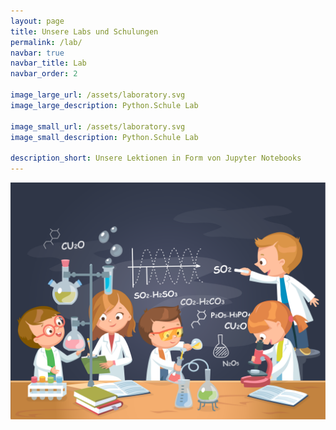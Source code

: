 ```yaml
---
layout: page
title: Unsere Labs und Schulungen 
permalink: /lab/
navbar: true
navbar_title: Lab
navbar_order: 2

image_large_url: /assets/laboratory.svg
image_large_description: Python.Schule Lab

image_small_url: /assets/laboratory.svg
image_small_description: Python.Schule Lab

description_short: Unsere Lektionen in Form von Jupyter Notebooks
---
```


![](/assets/laboratory.svg)

